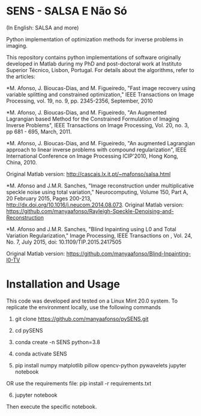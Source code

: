 # SENS - SALSA E Não Só
(In English: SALSA and more)

Python implementation of optimization methods for inverse problems in imaging.

This repository contains python implementations of software originally developed in Matlab during my PhD and post-doctoral work at Instituto Superior Técnico, Lisbon, Portugal. For details about the algorithms, refer to the articles:

*M. Afonso, J. Bioucas-Dias, and M. Figueiredo, "Fast image recovery using variable splitting and constrained optimization," IEEE Transactions on Image Processing, vol. 19, no. 9, pp. 2345-2356, September, 2010

*M. Afonso, J. Bioucas-Dias, and M. Figueiredo, "An Augmented Lagrangian based Method for the Constrained Formulation of Imaging Inverse Problems", IEEE Transactions on Image Processing, Vol. 20, no. 3, pp 681 - 695, March, 2011.

*M. Afonso, J. Bioucas-Dias, and M. Figueiredo, "An augmented Lagrangian approach to linear inverse problems with compound regularization", IEEE International Conference on Image Processing ICIP'2010, Hong Kong, China, 2010.

Original Matlab version: http://cascais.lx.it.pt/~mafonso/salsa.html

*M. Afonso and J.M.R. Sanches, "Image reconstruction under multiplicative speckle noise using total variation," Neurocomputing, Volume 150, Part A, 20 February 2015, Pages 200-213, http://dx.doi.org/10.1016/j.neucom.2014.08.073.
Original Matlab version: https://github.com/manyaafonso/Rayleigh-Speckle-Denoising-and-Reconstruction

*M. Afonso and J.M.R. Sanches, "Blind Inpainting using L0 and Total Variation Regularization," Image Processing, IEEE Transactions on , Vol. 24, No. 7, July 2015, doi: 10.1109/TIP.2015.2417505

Original Matlab version: https://github.com/manyaafonso/Blind-Inpainting-l0-TV

# Installation and Usage

This code was developed and tested on a Linux Mint 20.0 system. To replicate the environment locally, use the following commands
1. git clone https://github.com/manyaafonso/pySENS.git

2. cd pySENS

3. conda create -n SENS python=3.8

4. conda activate SENS

5. pip install numpy matplotlib pillow opencv-python pywavelets jupyter notebook

OR use the requirements file:
pip install -r requirements.txt

6. jupyter notebook

Then execute the specific notebook.
